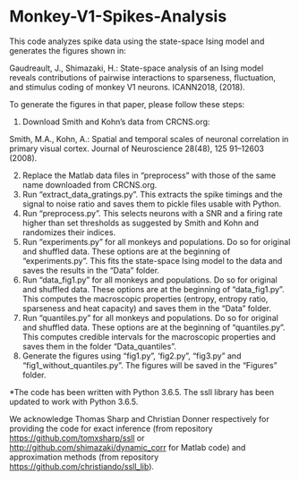 # Monkey-V1-Spikes-Analysis

This code analyzes spike data using the state-space Ising model and generates the figures shown in:

Gaudreault, J., Shimazaki, H.: State-space analysis of an Ising model reveals contributions of pairwise interactions to sparseness, fluctuation, and stimulus coding of monkey V1 neurons. ICANN2018, (2018).

To generate the figures in that paper, please follow these steps:
1. Download Smith and Kohn’s data from CRCNS.org:

Smith, M.A., Kohn, A.: Spatial and temporal scales of neuronal correlation in primary visual cortex. Journal of Neuroscience 28(48), 125 91–12603 (2008).

2. Replace the Matlab data files in “preprocess” with those of the same name downloaded from CRCNS.org.
3. Run “extract_data_gratings.py”. This extracts the spike timings and the signal to noise ratio and saves them to pickle files usable with Python.
4. Run “preprocess.py”. This selects neurons with a SNR and a firing rate higher than set thresholds as suggested by Smith and Kohn and randomizes their indices.
5. Run “experiments.py” for all monkeys and populations. Do so for original and shuffled data. These options are at the beginning of “experiments.py”. This fits the state-space Ising model to the data and saves the results in the “Data” folder.
6. Run “data_fig1.py” for all monkeys and populations. Do so for original and shuffled data. These options are at the beginning of “data_fig1.py”. This computes the macroscopic properties (entropy, entropy ratio, sparseness and heat capacity) and saves them in the “Data” folder.
7. Run “quantiles.py” for all monkeys and populations. Do so for original and shuffled data. These options are at the beginning of “quantiles.py”. This computes credible intervals for the macroscopic properties and saves them in the folder “Data_quantiles”.
8. Generate the figures using “fig1.py”, ‘fig2.py”, “fig3.py” and “fig1_without_quantiles.py”. The figures will be saved in the “Figures” folder.

*The code has been written with Python 3.6.5. The ssll library has been updated to work with Python 3.6.5.

We acknowledge Thomas Sharp and Christian Donner respectively for providing the code for exact inference (from repository <https://github.com/tomxsharp/ssll> or <http://github.com/shimazaki/dynamic_corr> for Matlab code) and approximation methods (from repository <https://github.com/christiando/ssll_lib>).
